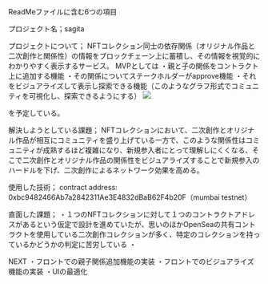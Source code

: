 ReadMeファイルに含む6つの項目

プロジェクト名；sagita

プロジェクトについて；
NFTコレクション同士の依存関係（オリジナル作品と二次創作と関係性）の情報をブロックチェーン上に蓄積し、その情報を視覚的にわかりやすく表示するサービス。
MVPとしては
・親と子の関係をコントラクト上に追加する機能
・その関係についてステークホルダーがapprove機能
・それをビジュアライズして表示し探索できる機能（このようなグラフ形式でコミュニティを可視化し、探索できるようにする）
![](public/FT1g-eGakAEvpKh.jpeg)

を予定している。

解決しようとしている課題；
NFTコレクションにおいて、二次創作とオリジナル作品が相互にコミュニティを盛り上げている一方で、このような関係性はコミュニティが成熟するほど複雑になり、新規参入者にとって理解しにくくなる、そこで二次創作とオリジナル作品の関係性をビジュアライズすることで新規参入のハードルを下げ、二次創作によるネットワーク効果を高める。

使用した技術；
contract address: 0xbc9482466Ab7a2842311Ae3E4832dBaB62F4b20F（mumbai testnet）


直面した課題；
・１つのNFTコレクションに対して１つのコントラクトアドレスがあるという仮定で設計を進めていたが、思いのほかOpenSeaの共有コントラクトを使用している二次創作コレクションが多く、特定のコレクションを持っているかどうかの判定に苦労している
・

NEXT
・フロントでの親子関係追加機能の実装
・フロントでのビジュアライズ機能の実装
・UIの最適化
